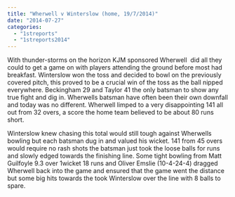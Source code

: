 ```yaml
---
title: "Wherwell v Winterslow (home, 19/7/2014)"
date: "2014-07-27"
categories: 
  - "1streports"
  - "1streports2014"
---
```


With thunder-storms on the horizon KJM sponsored Wherwell  did all they could to get a game on with players attending the ground before most had breakfast. Winterslow won the toss and decided to bowl on the previously covered pitch, this proved to be a crucial win of the toss as the ball nipped everywhere. Beckingham 29 and Taylor 41 the only batsman to show any true fight and dig in. Wherwells batsman have often been their own downfall and today was no different. Wherwell limped to a very disappointing 141 all out from 32 overs, a score the home team believed to be about 80 runs short.

Winterslow knew chasing this total would still tough against Wherwells bowling but each batsman dug in and valued his wicket. 141 from 45 overs would require no rash shots the batsman just took the loose balls for runs and slowly edged towards the finishing line. Some tight bowling from Matt Guilfoyle 9.3 over 1wicket 18 runs and Oliver Emslie (10-4-24-4) dragged Wherwell back into the game and ensured that the game went the distance but some big hits towards the took Winterslow over the line with 8 balls to spare.
